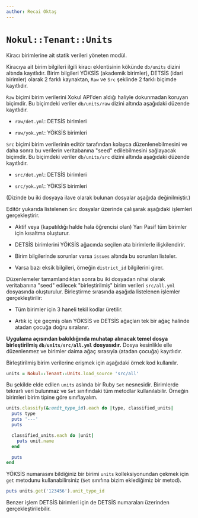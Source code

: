 ```yaml
---
author: Recai Oktaş
---
```


`Nokul::Tenant::Units`
======================

Kiracı birimlerine ait statik verileri yöneten modül.

Kiracıya ait birim bilgileri ilgili kiracı eklentisinin kökünde `db/units`
dizini altında kayıtlıdır.  Birim bilgileri YÖKSİS (akademik birimler), DETSİS
(idari birimler) olarak 2 farklı kaynaktan, `Raw` ve `Src` şeklinde 2 farklı
biçimde kayıtlıdır.

`Raw` biçimi birim verilerini Xokul API'den aldığı haliyle dokunmadan koruyan
biçimdir.  Bu biçimdeki veriler `db/units/raw` dizini altında aşağıdaki düzende
kayıtlıdır.

- `raw/det.yml`: DETSİS birimleri

- `raw/yok.yml`: YÖKSİS birimleri

`Src` biçimi birim verilerinin editör tarafından kolayca düzenlenebilmesini ve
daha sonra bu verilerin veritabanına "seed" edilebilmesini sağlayacak biçimdir.
Bu biçimdeki veriler `db/units/src` dizini altında aşağıdaki düzende kayıtlıdır.

- `src/det.yml`: DETSİS birimleri

- `src/yok.yml`: YÖKSİS birimleri

(Dizinde bu iki dosyaya ilave olarak bulunan dosyalar aşağıda değinilmiştir.)

Editör yukarıda listelenen `Src` dosyalar üzerinde çalışarak aşağıdaki işlemleri
gerçekleştirir.

- Aktif veya (kapatıldığı halde hala öğrencisi olan) Yarı Pasif tüm birimler
  için kısaltma oluşturur.

- DETSİS birimlerini YÖKSİS ağacında seçilen ata birimlerle ilişkilendirir.

- Birim bilgilerinde sorunlar varsa `issues` altında bu sorunları listeler.

- Varsa bazı eksik bilgileri, örneğin `district_id` bilgilerini girer.

Düzenlemeler tamamlandıktan sonra bu iki dosyadan nihai olarak veritabanına
"seed" edilecek "birleştirilmiş" birim verileri `src/all.yml` dosyasında
oluşturulur.  Birleştirme sırasında aşağıda listelenen işlemler
gerçekleştirilir:

- Tüm birimler için 3 haneli tekil kodlar üretilir.

- Artık iç içe geçmiş olan YÖKSİS ve DETSİS ağaçları tek bir ağaç halinde atadan
  çocuğa doğru sıralanır.

**Uygulama açısından bakıldığında muhatap alınacak temel dosya birleştirilmiş
`db/units/src/all.yml` dosyasıdır.**  Dosya kesinlikle elle düzenlenmez ve
birimler daima ağaç sırasıyla (atadan çocuğa) kayıtlıdır.

Birleştirilmiş birim verilerine erişmek için aşağıdaki örnek kod kullanılır.

```ruby
units = Nokul::Tenant::Units.load_source 'src/all'
```

Bu şekilde elde edilen `units` aslında bir Ruby `Set` nesnesidir.  Birimlerde
tekrarlı veri bulunmaz ve `Set` sınıfındaki tüm metodlar kullanılabilir.
Örneğin birimleri birim tipine göre sınıflayalım.

```ruby
units.classify(&:unit_type_id).each do |type, classified_units|
  puts type
  puts '---'
  puts

  classified_units.each do |unit|
    puts unit.name
  end

  puts
end
```

YÖKSİS numarasını bildiğiniz bir birimi `units` kolleksiyonundan çekmek için
`get` metodunu kullanabilirsiniz (`Set` sınıfına bizim eklediğimiz bir metod).

```ruby
puts units.get('123456').unit_type_id
```

Benzer işlem DETSİS birimleri için de DETSİS numaraları üzerinden
gerçekleştirilebilir.
